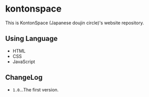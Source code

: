 # kontonspace
This is KontonSpace (Japanese doujin circle)'s website repository.
## Using Language
* HTML
* CSS
* JavaScript
## ChangeLog
* `1.0`...The first version.
